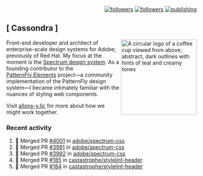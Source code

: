 <p align="right"><a rel="me" href="https://front-end.social/@castastrophe">
    <img alt="followers" title="Follow me on Mastodon" src="https://img.shields.io/mastodon/follow/109297102751309835?domain=https%3A%2F%2Ffront-end.social&label=Follow&logo=mastodon&logoColor=white&style=for-the-badge&labelColor=008080&color=006969"/></a>
  <a href="https://codepen.io/castastrophe/">
    <img alt="followers" title="Follow me on CodePen" src="https://img.shields.io/badge/23-1?color=640464&labelColor=7c007c&style=for-the-badge&logo=codepen&label=Follow"/></a>
<a href="https://castastrophe.medium.com/">
    <img alt="publishing" title="View articles on Medium" src="https://img.shields.io/badge/107-1?color=666&labelColor=444&label=subscribe&logo=medium&logoColor=white&style=for-the-badge"/></a>
</p>

## [&nbsp;Cassondra&nbsp;]

<img align="right" src="https://github-production-user-asset-6210df.s3.amazonaws.com/1840295/253016758-ba468774-1cd3-42c2-8f43-947b5eeb5edf.png" height="200" alt="A circular logo of a coffee cup viewed from above; abstract, dark outlines with hints of teal and creamy tones">

Front-end developer and architect of enterprise-scale design systems for Adobe; previously of Red Hat. My focus at the moment is the [Spectrum design system](https://github.com/adobe/spectrum-css). As a founding contributor to the [PatternFly&nbsp;Elements](https://github.com/patternfly/patternfly-elements) project&mdash;a community implementation of the PatternFly design system&mdash;I became intimately familiar with the nuances of styling web components.

Visit [allons-y.llc](http://allons-y.llc/) for more about how we might work together.

### Recent activity

<!--START_SECTION:activity-->
1. 🎉 Merged PR [#4001](https://github.com/adobe/spectrum-css/pull/4001) in [adobe/spectrum-css](https://github.com/adobe/spectrum-css)
2. 🎉 Merged PR [#3991](https://github.com/adobe/spectrum-css/pull/3991) in [adobe/spectrum-css](https://github.com/adobe/spectrum-css)
3. 🎉 Merged PR [#3992](https://github.com/adobe/spectrum-css/pull/3992) in [adobe/spectrum-css](https://github.com/adobe/spectrum-css)
4. 🎉 Merged PR [#185](https://github.com/castastrophe/stylelint-header/pull/185) in [castastrophe/stylelint-header](https://github.com/castastrophe/stylelint-header)
5. 🎉 Merged PR [#184](https://github.com/castastrophe/stylelint-header/pull/184) in [castastrophe/stylelint-header](https://github.com/castastrophe/stylelint-header)
<!--END_SECTION:activity-->
